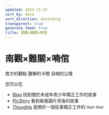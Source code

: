```yaml
---
updated: 2023-11-25
sort_by: date
sort_direction: decending
transparent: true
generate_feed: true
title: 南觀×難關×喃倌
---
```


# 南觀×難關×喃倌

南方的觀點
難解的卡關
自喃的公僕

您可以在 
- [Blog](/blog) 找到關於未成年青少年矯正工作的故事
- [PicStory](/pic_story) 看到每張圖片背後的故事
- [Thoughts](/thoughts/2023) 是關於一個從事矯正工作的 mur mur


